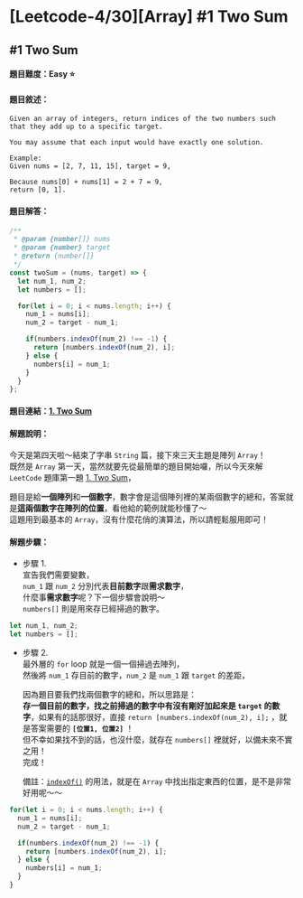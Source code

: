 # [Leetcode-4/30][Array] #1 Two Sum

## #1 Two Sum

#### 題目難度：Easy :star:
#### 題目敘述：
```
Given an array of integers, return indices of the two numbers such that they add up to a specific target.

You may assume that each input would have exactly one solution.

Example:
Given nums = [2, 7, 11, 15], target = 9,

Because nums[0] + nums[1] = 2 + 7 = 9,
return [0, 1].
```
#### 題目解答：
```javascript
/**
 * @param {number[]} nums
 * @param {number} target
 * @return {number[]}
 */
const twoSum = (nums, target) => {
  let num_1, num_2;
  let numbers = [];

  for(let i = 0; i < nums.length; i++) {
    num_1 = nums[i];
    num_2 = target - num_1;

    if(numbers.indexOf(num_2) !== -1) {
      return [numbers.indexOf(num_2), i];
    } else {
      numbers[i] = num_1;
    }
  }
};
```
#### 題目連結：[1. Two Sum](https://leetcode.com/problems/two-sum/)
#### 解題說明：
今天是第四天啦～結束了字串 `String` 篇，接下來三天主題是陣列 `Array`！  
既然是 `Array` 第一天，當然就要先從最簡單的題目開始囉，所以今天來解 `LeetCode` 題庫第一題 [1. Two Sum](https://leetcode.com/problems/two-sum/)，  

題目是給**一個陣列**和**一個數字**，數字會是這個陣列裡的某兩個數字的總和，答案就是**這兩個數字在陣列的位置**，看他給的範例就能秒懂了～  
這題用到最基本的 `Array`，沒有什麼花俏的演算法，所以請輕鬆服用即可！  
#### 解題步驟：
- 步驟 1.  
宣告我們需要變數，  
`num_1` 跟 `num_2` 分別代表**目前數字**跟**需求數字**，  
什麼事**需求數字**呢？下一個步驟會說明～  
`numbers[]` 則是用來存已經掃過的數字。  
```javascript
let num_1, num_2;
let numbers = [];
```

- 步驟 2.  
最外層的 `for` loop 就是一個一個掃過去陣列，  
然後將 `num_1` 存目前的數字，`num_2` 是 `num_1` 跟 `target` 的差距，  

  因為題目要我們找兩個數字的總和，所以思路是：  
  **存一個目前的數字，找之前掃過的數字中有沒有剛好加起來是 `target` 的數字**，如果有的話那很好，直接 ```return [numbers.indexOf(num_2), i];``` ，就是答案需要的 **`[位置1, 位置2]`** ！  
  但不幸如果找不到的話，也沒什麼，就存在 `numbers[]` 裡就好，以備未來不實之用！  
  完成！  

  備註：[`indexOf()`](http://www.w3schools.com/jsref/jsref_indexof.asp) 的用法，就是在 `Array` 中找出指定東西的位置，是不是非常好用呢～～  
```javascript
for(let i = 0; i < nums.length; i++) {
  num_1 = nums[i];
  num_2 = target - num_1;

  if(numbers.indexOf(num_2) !== -1) {
    return [numbers.indexOf(num_2), i];
  } else {
    numbers[i] = num_1;
  }
}
```
